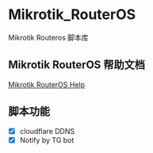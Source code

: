 # Mikrotik_RouterOS
Mikrotik Routeros 脚本库

## Mikrotik RouterOS 帮助文档

[Mikrotik RouterOS Help][]

## 脚本功能

- [x] cloudflare DDNS    
- [x] Notify by TG bot

<!-- !链接 -->
[Mikrotik RouterOS Help]: https://help.mikrotik.com/docs/